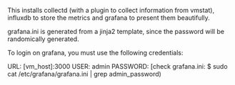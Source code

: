 This installs collectd (with a plugin to collect information from vmstat),
influxdb to store the metrics and grafana to present them beautifully. 

grafana.ini is generated from a jinja2 template, since the password will be
randomically generated. 

To login on grafana, you must use the following credentials: 

URL: [vm_host]:3000
USER: admin
PASSWORD: [check grafana.ini: $ sudo cat /etc/grafana/grafana.ini | grep admin_password) 
